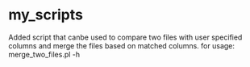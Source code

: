 # my_scripts

Added script that canbe used to compare two files with user specified columns and merge the files based on matched columns.
for usage:
merge_two_files.pl -h
